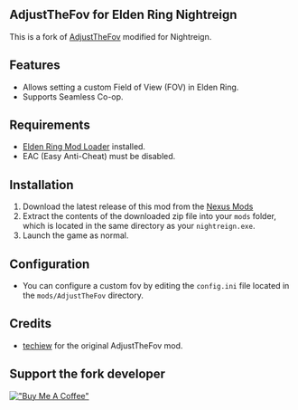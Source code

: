 ## AdjustTheFov for Elden Ring Nightreign
This is a fork of [AdjustTheFov](https://github.com/techiew/EldenRingMods/blob/master/AdjustTheFov) modified for Nightreign.

## Features
- Allows setting a custom Field of View (FOV) in Elden Ring.
- Supports Seamless Co-op.

## Requirements
- [Elden Ring Mod Loader](https://github.com/techiew/EldenRingModLoader/releases/latest) installed.
- EAC (Easy Anti-Cheat) must be disabled.

## Installation
1. Download the latest release of this mod from the [Nexus Mods](https://www.nexusmods.com/eldenringnightreign/mods/119)
2. Extract the contents of the downloaded zip file into your `mods` folder, which is located in the same directory as your `nightreign.exe`.
3. Launch the game as normal.

## Configuration
- You can configure a custom fov by editing the `config.ini` file located in the `mods/AdjustTheFov` directory.

## Credits
- [techiew](https://github.com/techiew) for the original AdjustTheFov mod.

## Support the fork developer
[!["Buy Me A Coffee"](https://www.buymeacoffee.com/assets/img/custom_images/orange_img.png)](https://buymeacoffee.com/loukious)
